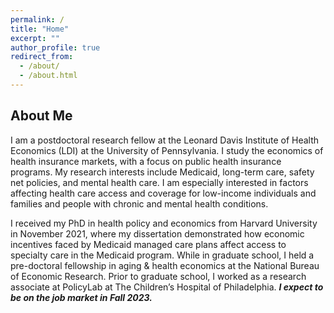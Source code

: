 ```yaml
---
permalink: /
title: "Home"
excerpt: ""
author_profile: true
redirect_from: 
  - /about/
  - /about.html
---
```


## About Me

I am a postdoctoral research fellow at the Leonard Davis Institute of Health Economics (LDI) at the University of Pennsylvania. I study the economics of health insurance markets, with a focus on public health insurance programs. My research interests include Medicaid, long-term care, safety net policies, and mental health care. I am especially interested in factors affecting health care access and coverage for low-income individuals and families and people with chronic and mental health conditions.  

I received my PhD in health policy and economics from Harvard University in November 2021, where my dissertation demonstrated how economic incentives faced by Medicaid managed care plans affect access to specialty care in the Medicaid program. While in graduate school, I held a pre-doctoral fellowship in aging & health economics at the National Bureau of Economic Research. Prior to graduate school, I worked as a research associate at PolicyLab at The Children’s Hospital of Philadelphia. ***I expect to be on the job market in Fall 2023.***
